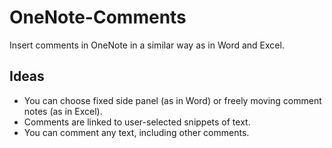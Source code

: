 # OneNote-Comments
Insert comments in OneNote in a similar way as in Word and Excel.
## Ideas
* You can choose fixed side panel (as in Word) or freely moving comment notes (as in Excel).
* Comments are linked to user-selected snippets of text.
* You can comment any text, including other comments.
